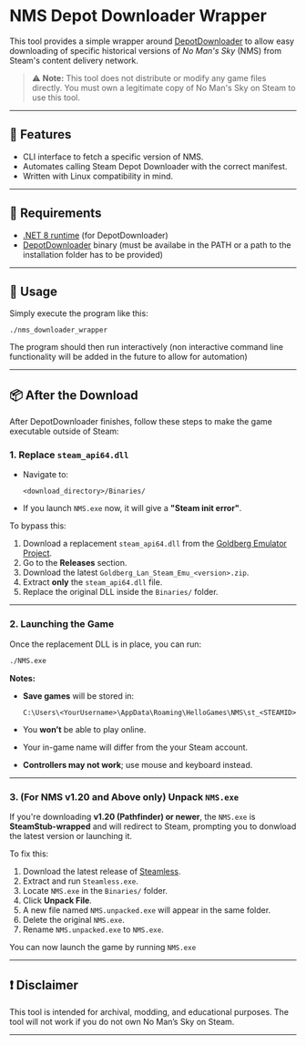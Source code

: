# NMS Depot Downloader Wrapper

This tool provides a simple wrapper around [DepotDownloader](https://github.com/SteamRE/DepotDownloader) to allow easy downloading of specific historical versions of *No Man's Sky* (NMS) from Steam's content delivery network.

> ⚠️ **Note:** This tool does not distribute or modify any game files directly. You must own a legitimate copy of No Man's Sky on Steam to use this tool.

---

## 🚀 Features

- CLI interface to fetch a specific version of NMS.
- Automates calling Steam Depot Downloader with the correct manifest.
- Written with Linux compatibility in mind.

---

## 🧰 Requirements

- [.NET 8 runtime](https://dotnet.microsoft.com/en-us/download) (for DepotDownloader)
- [DepotDownloader](https://github.com/SteamRE/DepotDownloader) binary (must be availabe in the PATH or a path to the installation folder has to be provided)

---

## 🔧 Usage
Simply execute the program like this:
```
./nms_downloader_wrapper
```

The program should then run interactively (non interactive command line functionality will be added in the future to allow for automation)

---

## 📦 After the Download

After DepotDownloader finishes, follow these steps to make the game executable outside of Steam:

### 1. Replace `steam_api64.dll`

- Navigate to:

  ```
  <download_directory>/Binaries/
  ```

- If you launch `NMS.exe` now, it will give a **"Steam init error"**.

To bypass this:

1. Download a replacement `steam_api64.dll` from the [Goldberg Emulator Project](https://gitlab.com/Mr_Goldberg/goldberg_emulator).
2. Go to the **Releases** section.
3. Download the latest `Goldberg_Lan_Steam_Emu_<version>.zip`.
4. Extract **only** the `steam_api64.dll` file.
5. Replace the original DLL inside the `Binaries/` folder.

---

### 2. Launching the Game

Once the replacement DLL is in place, you can run:

```bash
./NMS.exe
```

**Notes:**

- **Save games** will be stored in:

  ```
  C:\Users\<YourUsername>\AppData\Roaming\HelloGames\NMS\st_<STEAMID>
  ```

- You **won’t** be able to play online.
- Your in-game name will differ from the your Steam account.
- **Controllers may not work**; use mouse and keyboard instead.

---

### 3. (For NMS v1.20 and Above only) Unpack `NMS.exe`

If you're downloading **v1.20 (Pathfinder) or newer**, the `NMS.exe` is **SteamStub-wrapped** and will redirect to Steam, prompting you to donwload the latest version or launching it.

To fix this:

1. Download the latest release of [Steamless](https://github.com/atom0s/Steamless/releases).
2. Extract and run `Steamless.exe`.
3. Locate `NMS.exe` in the `Binaries/` folder.
4. Click **Unpack File**.
5. A new file named `NMS.unpacked.exe` will appear in the same folder.
6. Delete the original `NMS.exe`.
7. Rename `NMS.unpacked.exe` to `NMS.exe`.

You can now launch the game by running `NMS.exe`

---

## ❗ Disclaimer

This tool is intended for archival, modding, and educational purposes. The tool will not work if you do not own No Man’s Sky on Steam.

---
